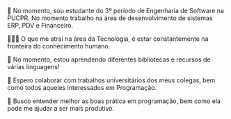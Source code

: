 🔭 No momento, sou estudante do 3º período de Engenharia de Software na PUCPR. No momento trabalho na área de desenvolvimento de sistemas ERP, PDV e Financeiro.

👨🏻‍💻 O que me atrai na área da Tecnologia, é estar constantemente na fronteira do conhecimento humano.

🌱 No momento, estou aprendendo diferentes bibliotecas e recursos de várias linguagens!

👯 Espero colaborar com trabalhos universitários dos meus colegas, bem como todos aqueles interessados em Programação.

🤔 Busco entender melhor as boas prática em programação, bem como ela pode me ajudar a ser mais produtivo.
